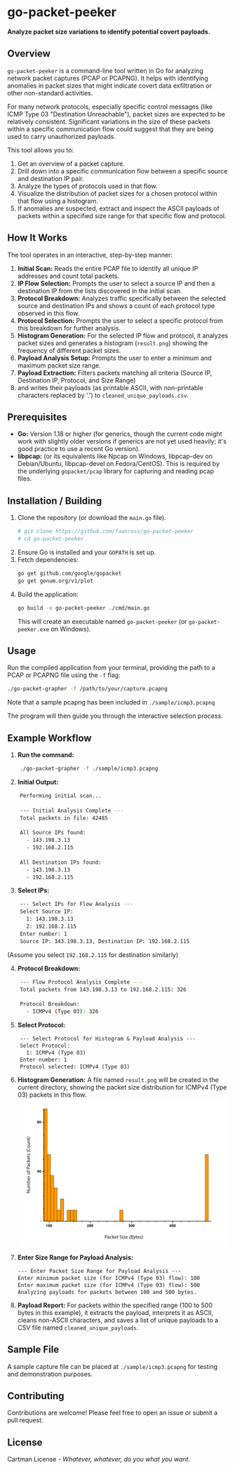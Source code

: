 # go-packet-peeker
**Analyze packet size variations to identify potential covert payloads.**

## Overview

`go-packet-peeker` is a command-line tool written in Go for analyzing network packet captures (PCAP or PCAPNG). 
It helps with identifying anomalies in packet sizes that might indicate covert data exfiltration or other non-standard activities.

For many network protocols, especially specific control messages (like ICMP Type 03 "Destination Unreachable"), 
packet sizes are expected to be relatively consistent. Significant variations in the size of these packets within a 
specific communication flow could suggest that they are being used to carry unauthorized payloads.

This tool allows you to:
1.  Get an overview of a packet capture.
2.  Drill down into a specific communication flow between a specific source and destination IP pair.
3.  Analyze the types of protocols used in that flow.
4.  Visualize the distribution of packet sizes for a chosen protocol within that flow using a histogram.
5.  If anomalies are suspected, extract and inspect the ASCII payloads of packets within a specified size range for that specific flow and protocol.

## How It Works

The tool operates in an interactive, step-by-step manner:

1.  **Initial Scan:** Reads the entire PCAP file to identify all unique IP addresses and count total packets.
2.  **IP Flow Selection:** Prompts the user to select a source IP and then a destination IP from the lists discovered in the initial scan.
3.  **Protocol Breakdown:** Analyzes traffic specifically between the selected source and destination IPs and shows a count of each protocol type observed in this flow.
4.  **Protocol Selection:** Prompts the user to select a specific protocol from this breakdown for further analysis.
5.  **Histogram Generation:** For the selected IP flow and protocol, it analyzes packet sizes and generates a histogram (`result.png`) showing the frequency of different packet sizes.
6.  **Payload Analysis Setup:** Prompts the user to enter a minimum and maximum packet size range.
7.  **Payload Extraction:** Filters packets matching all criteria (Source IP, Destination IP, Protocol, and Size Range) 
8. and writes their payloads (as printable ASCII, with non-printable characters replaced by '.') to `cleaned_unique_payloads.csv`.

## Prerequisites

* **Go:** Version 1.18 or higher (for generics, though the current code might work with slightly older versions if generics are not yet used heavily; it's good practice to use a recent Go version).
* **libpcap:** (or its equivalents like Npcap on Windows, libpcap-dev on Debian/Ubuntu, libpcap-devel on Fedora/CentOS). This is required by the underlying `gopacket/pcap` library for capturing and reading pcap files.

## Installation / Building

1.  Clone the repository (or download the `main.go` file).
    ```bash
    # git clone https://github.com/faanross/go-packet-peeker
    # cd go-packet-peeker
    ```
2.  Ensure Go is installed and your `GOPATH` is set up.
3.  Fetch dependencies:
    ```bash
    go get github.com/google/gopacket
    go get gonum.org/v1/plot
    ```
4.  Build the application:
    ```bash
    go build -o go-packet-peeker ./cmd/main.go
    ```
    This will create an executable named `go-packet-peeker` (or `go-packet-peeker.exe` on Windows).

## Usage

Run the compiled application from your terminal, providing the path to a PCAP or PCAPNG file using the `-f` flag:

```bash
./go-packet-grapher -f /path/to/your/capture.pcapng
````

Note that a sample pcapng has been included in `./sample/icmp3.pcapng`


The program will then guide you through the interactive selection process.

## Example Workflow

1. **Run the command:**

   

```Bash
    ./go-packet-grapher -f ./sample/icmp3.pcapng
```

2. **Initial Output:**

```Bash
    Performing initial scan...
    
    --- Initial Analysis Complete ---
    Total packets in file: 42485
    
    All Source IPs found:
      - 143.198.3.13
      - 192.168.2.115
    
    All Destination IPs found:
      - 143.198.3.13
      - 192.168.2.115
  ```

3. **Select IPs:**

```Bash
    --- Select IPs for Flow Analysis ---
    Select Source IP:
      1: 143.198.3.13
      2: 192.168.2.115
    Enter number: 1
    Source IP: 143.198.3.13, Destination IP: 192.168.2.115
  ```

   (Assume you select `192.168.2.115` for destination similarly)

4. **Protocol Breakdown:**

```Bash
    --- Flow Protocol Analysis Complete ---
    Total packets from 143.198.3.13 to 192.168.2.115: 326
    
    Protocol Breakdown:
      - ICMPv4 (Type 03): 326
   ```

5. **Select Protocol:**

```
    --- Select Protocol for Histogram & Payload Analysis ---
    Select Protocol:
      1: ICMPv4 (Type 03)
    Enter number: 1
    Protocol selected: ICMPv4 (Type 03)
```

6. **Histogram Generation:** A file named `result.png` will be created in the current directory, showing the packet size distribution for ICMPv4 (Type 03) packets in this flow.
![histogram](./img/result.png)
7. **Enter Size Range for Payload Analysis:**

    ```
    --- Enter Packet Size Range for Payload Analysis ---
    Enter minimum packet size (for ICMPv4 (Type 03) flow): 100
    Enter maximum packet size (for ICMPv4 (Type 03) flow): 500
    Analyzing payloads for packets between 100 and 500 bytes.
    ```

8. **Payload Report:** For packets within the specified range (100 to 500 bytes in this example), it extracts the payload, interprets it as ASCII, cleans non-ASCII characters, and saves a list of unique payloads to a CSV file named `cleaned_unique_payloads`.


## Sample File

A sample capture file can be placed at `./sample/icmp3.pcapng` for testing and demonstration purposes.

## Contributing

Contributions are welcome! Please feel free to open an issue or submit a pull request.

## License

Cartman License - _Whatever, whatever, do you what you want_.

